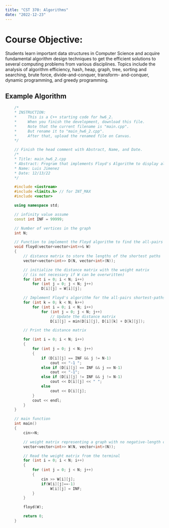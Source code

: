 ```yaml
---
title: "CST 370: Algorithms"
date: "2022-12-23"
---
```


# Course Objective:
Students learn important data structures in Computer Science and acquire fundamental
algorithm design techniques to get the efficient solutions to several computing
problems from various disciplines. Topics include the analysis of algorithm efficiency,
hash, heap, graph, tree, sorting and searching, brute force, divide-and-conquer, transform-
and-conquer, dynamic programming, and greedy programming.

## Example Algorithm
``` C++
    /*
    * INSTRUCTION:
    *     This is a C++ starting code for hw6_2.
    *     When you finish the development, download this file.
    *     Note that the current filename is "main.cpp".
    *     But rename it to "main_hw6_2.cpp".
    *     After that, upload the renamed file on Canvas.
    */

    // Finish the head comment with Abstract, Name, and Date.
    /*
    * Title: main_hw6_2.cpp
    * Abstract: Program that implements Floyd's Algorithm to display all-pairs shortest paths
    * Name: Luis Jimenez 
    * Date: 12/13/22
    */

    #include <iostream>
    #include <limits.h> // for INT_MAX
    #include <vector>

    using namespace std;

    // infinity value assume
    const int INF = 99999;

    // Number of vertices in the graph
    int N;

    // Function to implement the Floyd algorithm to find the all-pairs shortest paths
    void floyd(vector<vector<int>>& W)
    {
        // distance matrix to store the lengths of the shortest paths
        vector<vector<int>> D(N, vector<int>(N));

        // initialize the distance matrix with the weight matrix
        // (is not necessary if W can be overwritten)
        for (int i = 0; i < N; i++)
            for (int j = 0; j < N; j++)
                D[i][j] = W[i][j];

        // Implement Floyd's algorithm for the all-pairs shortest-paths problem
        for (int k = 0; k < N; k++)
            for (int i = 0; i < N; i++)
                for (int j = 0; j < N; j++)
                    // Update the distance matrix
                    D[i][j] = min(D[i][j], D[i][k] + D[k][j]);

        // Print the distance matrix

        for (int i = 0; i < N; i++)
        {
            for (int j = 0; j < N; j++)
            {
                if (D[i][j] == INF && j != N-1)
                    cout << "-1 ";
                else if (D[i][j] == INF && j == N-1)
                    cout << "-1";
                else if (D[i][j] != INF && j != N-1)
                    cout << D[i][j] << " ";
                else
                    cout << D[i][j];
            }
            cout << endl;
        }
    }

    // main function
    int main()
    {
        cin>>N;

        // weight matrix representing a graph with no negative-length cycle
        vector<vector<int>> W(N, vector<int>(N));

        // Read the weight matrix from the terminal
        for (int i = 0; i < N; i++)
        {
            for (int j = 0; j < N; j++)
            {
                cin >> W[i][j];
                if(W[i][j]==-1)
                    W[i][j] = INF;
            }
        }

        floyd(W);

        return 0;
    }
```

